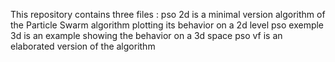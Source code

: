 This repository contains three files : 
pso 2d is a minimal version algorithm of the Particle Swarm algorithm plotting its behavior on a 2d level 
pso exemple 3d is an example showing the behavior on a 3d space 
pso vf is an elaborated version of the algorithm 
